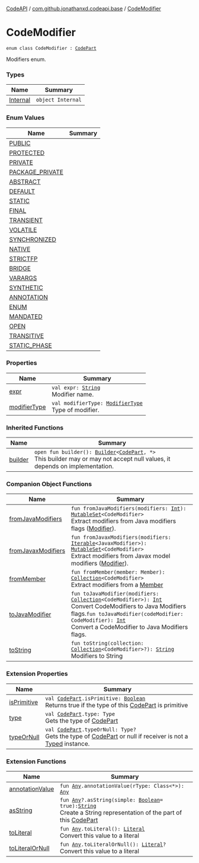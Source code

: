 [CodeAPI](../../index.md) / [com.github.jonathanxd.codeapi.base](../index.md) / [CodeModifier](.)

# CodeModifier

`enum class CodeModifier : `[`CodePart`](../../com.github.jonathanxd.codeapi/-code-part/index.md)

Modifiers enum.

### Types

| Name | Summary |
|---|---|
| [Internal](-internal/index.md) | `object Internal` |

### Enum Values

| Name | Summary |
|---|---|
| [PUBLIC](-p-u-b-l-i-c.md) |  |
| [PROTECTED](-p-r-o-t-e-c-t-e-d.md) |  |
| [PRIVATE](-p-r-i-v-a-t-e.md) |  |
| [PACKAGE_PRIVATE](-p-a-c-k-a-g-e_-p-r-i-v-a-t-e.md) |  |
| [ABSTRACT](-a-b-s-t-r-a-c-t.md) |  |
| [DEFAULT](-d-e-f-a-u-l-t.md) |  |
| [STATIC](-s-t-a-t-i-c.md) |  |
| [FINAL](-f-i-n-a-l.md) |  |
| [TRANSIENT](-t-r-a-n-s-i-e-n-t.md) |  |
| [VOLATILE](-v-o-l-a-t-i-l-e.md) |  |
| [SYNCHRONIZED](-s-y-n-c-h-r-o-n-i-z-e-d.md) |  |
| [NATIVE](-n-a-t-i-v-e.md) |  |
| [STRICTFP](-s-t-r-i-c-t-f-p.md) |  |
| [BRIDGE](-b-r-i-d-g-e.md) |  |
| [VARARGS](-v-a-r-a-r-g-s.md) |  |
| [SYNTHETIC](-s-y-n-t-h-e-t-i-c.md) |  |
| [ANNOTATION](-a-n-n-o-t-a-t-i-o-n.md) |  |
| [ENUM](-e-n-u-m.md) |  |
| [MANDATED](-m-a-n-d-a-t-e-d.md) |  |
| [OPEN](-o-p-e-n.md) |  |
| [TRANSITIVE](-t-r-a-n-s-i-t-i-v-e.md) |  |
| [STATIC_PHASE](-s-t-a-t-i-c_-p-h-a-s-e.md) |  |

### Properties

| Name | Summary |
|---|---|
| [expr](expr.md) | `val expr: `[`String`](https://kotlinlang.org/api/latest/jvm/stdlib/kotlin/-string/index.html)<br>Modifier name. |
| [modifierType](modifier-type.md) | `val modifierType: `[`ModifierType`](../-modifier-type/index.md)<br>Type of modifier. |

### Inherited Functions

| Name | Summary |
|---|---|
| [builder](../../com.github.jonathanxd.codeapi/-code-part/builder.md) | `open fun builder(): `[`Builder`](../../com.github.jonathanxd.codeapi.builder/-builder/index.md)`<`[`CodePart`](../../com.github.jonathanxd.codeapi/-code-part/index.md)`, *>`<br>This builder may or may not accept null values, it depends on implementation. |

### Companion Object Functions

| Name | Summary |
|---|---|
| [fromJavaModifiers](from-java-modifiers.md) | `fun fromJavaModifiers(modifiers: `[`Int`](https://kotlinlang.org/api/latest/jvm/stdlib/kotlin/-int/index.html)`): `[`MutableSet`](https://kotlinlang.org/api/latest/jvm/stdlib/kotlin.collections/-mutable-set/index.html)`<CodeModifier>`<br>Extract modifiers from Java modifiers flags ([Modifier](#)). |
| [fromJavaxModifiers](from-javax-modifiers.md) | `fun fromJavaxModifiers(modifiers: `[`Iterable`](https://kotlinlang.org/api/latest/jvm/stdlib/kotlin.collections/-iterable/index.html)`<JavaxModifier>): `[`MutableSet`](https://kotlinlang.org/api/latest/jvm/stdlib/kotlin.collections/-mutable-set/index.html)`<CodeModifier>`<br>Extract modifiers from Javax model modifiers ([Modifier](#)). |
| [fromMember](from-member.md) | `fun fromMember(member: Member): `[`Collection`](https://kotlinlang.org/api/latest/jvm/stdlib/kotlin.collections/-collection/index.html)`<CodeModifier>`<br>Extract modifiers from a [Member](#) |
| [toJavaModifier](to-java-modifier.md) | `fun toJavaModifier(modifiers: `[`Collection`](https://kotlinlang.org/api/latest/jvm/stdlib/kotlin.collections/-collection/index.html)`<CodeModifier>): `[`Int`](https://kotlinlang.org/api/latest/jvm/stdlib/kotlin/-int/index.html)<br>Convert CodeModifiers to Java Modifiers flags.`fun toJavaModifier(codeModifier: CodeModifier): `[`Int`](https://kotlinlang.org/api/latest/jvm/stdlib/kotlin/-int/index.html)<br>Convert a CodeModifier to Java Modifiers flags. |
| [toString](to-string.md) | `fun toString(collection: `[`Collection`](https://kotlinlang.org/api/latest/jvm/stdlib/kotlin.collections/-collection/index.html)`<CodeModifier>?): `[`String`](https://kotlinlang.org/api/latest/jvm/stdlib/kotlin/-string/index.html)<br>Modifiers to String |

### Extension Properties

| Name | Summary |
|---|---|
| [isPrimitive](../../com.github.jonathanxd.codeapi/is-primitive.md) | `val `[`CodePart`](../../com.github.jonathanxd.codeapi/-code-part/index.md)`.isPrimitive: `[`Boolean`](https://kotlinlang.org/api/latest/jvm/stdlib/kotlin/-boolean/index.html)<br>Returns true if the type of this [CodePart](../../com.github.jonathanxd.codeapi/-code-part/index.md) is primitive |
| [type](../../com.github.jonathanxd.codeapi/type.md) | `val `[`CodePart`](../../com.github.jonathanxd.codeapi/-code-part/index.md)`.type: Type`<br>Gets the type of [CodePart](../../com.github.jonathanxd.codeapi/-code-part/index.md) |
| [typeOrNull](../../com.github.jonathanxd.codeapi/type-or-null.md) | `val `[`CodePart`](../../com.github.jonathanxd.codeapi/-code-part/index.md)`.typeOrNull: Type?`<br>Gets the type of [CodePart](../../com.github.jonathanxd.codeapi/-code-part/index.md) or null if receiver is not a [Typed](../-typed/index.md) instance. |

### Extension Functions

| Name | Summary |
|---|---|
| [annotationValue](../../com.github.jonathanxd.codeapi.util.conversion/kotlin.-any/annotation-value.md) | `fun `[`Any`](https://kotlinlang.org/api/latest/jvm/stdlib/kotlin/-any/index.html)`.annotationValue(rType: Class<*>): `[`Any`](https://kotlinlang.org/api/latest/jvm/stdlib/kotlin/-any/index.html) |
| [asString](../../com.github.jonathanxd.codeapi.util/kotlin.-any/as-string.md) | `fun `[`Any`](https://kotlinlang.org/api/latest/jvm/stdlib/kotlin/-any/index.html)`?.asString(simple: `[`Boolean`](https://kotlinlang.org/api/latest/jvm/stdlib/kotlin/-boolean/index.html)` = true): `[`String`](https://kotlinlang.org/api/latest/jvm/stdlib/kotlin/-string/index.html)<br>Create a String representation of the part of this [CodePart](../../com.github.jonathanxd.codeapi/-code-part/index.md) |
| [toLiteral](../../com.github.jonathanxd.codeapi.util.conversion/kotlin.-any/to-literal.md) | `fun `[`Any`](https://kotlinlang.org/api/latest/jvm/stdlib/kotlin/-any/index.html)`.toLiteral(): `[`Literal`](../../com.github.jonathanxd.codeapi.literal/-literal/index.md)<br>Convert this value to a literal |
| [toLiteralOrNull](../../com.github.jonathanxd.codeapi.util.conversion/kotlin.-any/to-literal-or-null.md) | `fun `[`Any`](https://kotlinlang.org/api/latest/jvm/stdlib/kotlin/-any/index.html)`.toLiteralOrNull(): `[`Literal`](../../com.github.jonathanxd.codeapi.literal/-literal/index.md)`?`<br>Convert this value to a literal |
